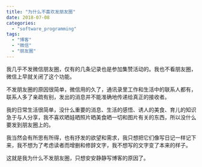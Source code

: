 ```yaml
---
title: "为什么不喜欢发朋友圈"
date: 2018-07-08
categories: 
  - "software_programming"
tags: 
  - "博客"
  - "微信"
  - "朋友圈"
---
```


我几乎不发微信朋友圈，仅有的几条记录也是参加集赞活动的。我也不看朋友圈，微信上早就关闭了这个功能。

不发朋友圈的原因很简单，微信用的久了，通讯录里工作和生活中的联系人都有，联系人多了亲疏有别，发出的消息并不能准确地传递给真正的接收者。

我的日常生活很简单，没什么重要的消息、生活的感悟、诱人的美食、育儿的知识急于与人分享，我不喜欢晒娃晒照片晒美食晒一切和图片有关的东西，所以没什么要发到朋友圈上的。

我当然会有所思有所得，也有抒发的欲望和需求，我只想把它们像写日记一样记下来，我不想为了考虑读者而增删和修辞文字，我不想写的文字变了本来的样子。

这就是我为什么不发朋友圈，只想安安静静写博客的原因了。
